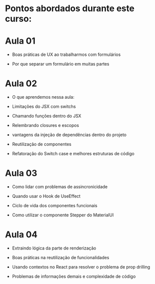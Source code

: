 # Pontos abordados durante este curso:

# Aula 01

- Boas práticas de UX ao trabalharmos com formulários

- Por que separar um formulário em muitas partes

# Aula 02

- O que aprendemos nessa aula:

- Limitações do JSX com switchs

- Chamando funções dentro do JSX

- Relembrando closures e escopos

- vantagens da injeção de dependências dentro do projeto

- Reutilização de componentes

- Refatoração do Switch case e melhores estruturas de código

# Aula 03

- Como lidar com problemas de assincronicidade

- Quando usar o Hook de UseEffect

- Ciclo de vida dos componentes funcionais

- Como utilizar o componente Stepper do MaterialUI

# Aula 04

- Extraindo lógica da parte de renderização

- Boas práticas na reutilização de funcionalidades

- Usando contextos no React para resolver o problema de prop drilling

- Problemas de informações demais e complexidade de código